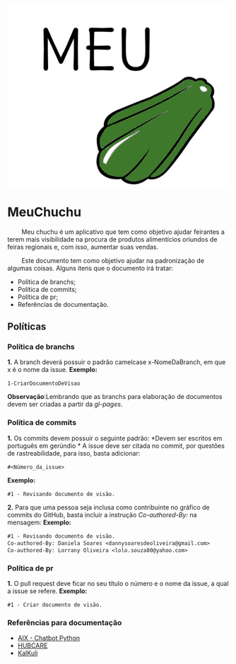 ![MeuChuchu](https://raw.githubusercontent.com/lorranyoliveira/MeuChuchu.github.io/gh-pages/styles/icons/meuchuchu.png)

# MeuChuchu
<p aling= "justify"> &emsp;&emsp; 
Meu chuchu é um aplicativo que tem como objetivo ajudar feirantes a terem mais visibilidade na procura de produtos alimentícios oriundos de feiras regionais e, com isso, aumentar suas vendas. </p>
<p aling= "justify"> &emsp;&emsp; 
Este documento tem como objetivo ajudar na padronização de algumas coisas. Alguns itens que o documento irá tratar:</p>

* Política de branchs;
* Política de commits;
* Política de pr;
* Referências de documentação.  


## Políticas 
### Política de branchs
**1.** A branch deverá possuir o padrão camelcase x-NomeDaBranch, em que x é o nome da issue. 
**Exemplo:** 
```
1-CriarDocumentoDeVisao
```
**Observação**:Lembrando que as branchs para elaboração de documentos devem ser criadas a partir da _gl-pages_.

### Política de commits
**1.** Os commits devem possuir o seguinte padrão:
*Devem ser escritos em português em gerúndio
*
A issue deve ser citada no commit, por questões de rastreabilidade, para isso, basta adicionar: 
```
#<Número_da_issue>
```
**Exemplo:**
```
#1 - Revisando documento de visão.
```
**2.** Para que uma pessoa seja inclusa como contribuinte no gráfico de commits do GitHub, basta incluir a instrução _Co-authored-By:_ na mensagem:
**Exemplo:**
```
#1 - Revisando documento de visão.
Co-authored-By: Daniela Soares <dannysoaresdeoliveira@gmail.com>
Co-authored-By: Lorrany Oliveira <lolo.souza80@yahoo.com>  
```
### Política de pr
**1.** O pull request deve ficar no seu título o número e o nome da issue, a qual a issue se refere.
**Exemplo:**
```
#1 - Criar documento de visão.
```
### Referências para documentação 
* [AIX - Chatbot Python](https://fga-eps-mds.github.io/2019.1-Aix/)
* [HUBCARE ](https://cjjcastro.gitlab.io/2019-1-hubcare-docs/)
* [KalKuli ](https://fga-eps-mds.github.io/2018.2-Kalkuli//)

 
